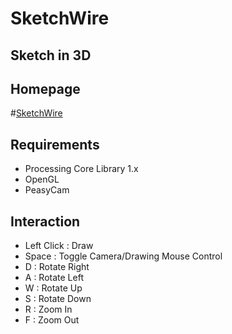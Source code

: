 SketchWire
==========

Sketch in 3D
-----

Homepage
-----

#[SketchWire](http://robincwillis.github.io/SketchWire/)

Requirements
-----
- Processing Core Library 1.x
- OpenGL
- PeasyCam


Interaction
-----
- Left Click : Draw
- Space : Toggle Camera/Drawing Mouse Control
- D : Rotate Right
- A : Rotate Left
- W : Rotate Up
- S : Rotate Down
- R : Zoom In
- F : Zoom Out
